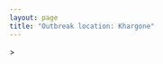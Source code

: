 ```yaml
---
layout: page
title: "Outbreak location: Khargone"
---
```

<div id="mapid">
<script src="https://buda-magenta.github.io/hazard_map/load_map.js"></script>
><script>
var marker_outbreak = L.marker([21.818774, 75.606458],{"autoPan": true}).addTo(map); marker_outbreak.bindTooltip("Khargone").openTooltip();

var circle_1 = L.circle([22.720362, 75.868200], {"pane": "markerPane", "color": "red", "fill": true, "fillOpacity": 0.2, "fillRule": "evenodd", "lineCap": "round", "lineJoin": "round", "opacity": 1.0, "radius": 318161, "stroke": true, "weight": 3}).addTo(map);
circle_1.bindTooltip("Indore<br>rank: 1<br>hazard index: 0.318161")
circle_1.bindPopup('<a href="https://buda-magenta.github.io/hazard_map/Indore">Indore</a>')

var circle_2 = L.circle([23.258486, 77.401989], {"pane": "markerPane", "color": "red", "fill": true, "fillOpacity": 0.2, "fillRule": "evenodd", "lineCap": "round", "lineJoin": "round", "opacity": 1.0, "radius": 31300, "stroke": true, "weight": 3}).addTo(map);
circle_2.bindTooltip("Bhopal<br>rank: 2<br>hazard index: 0.031300")
circle_2.bindPopup('<a href="https://buda-magenta.github.io/hazard_map/Bhopal">Bhopal</a>')

var circle_3 = L.circle([23.174597, 75.785142], {"pane": "markerPane", "color": "red", "fill": true, "fillOpacity": 0.2, "fillRule": "evenodd", "lineCap": "round", "lineJoin": "round", "opacity": 1.0, "radius": 12253, "stroke": true, "weight": 3}).addTo(map);
circle_3.bindTooltip("Ujjain<br>rank: 3<br>hazard index: 0.012254")
circle_3.bindPopup('<a href="https://buda-magenta.github.io/hazard_map/Ujjain">Ujjain</a>')

var circle_4 = L.circle([23.480592, 74.917790], {"pane": "markerPane", "color": "red", "fill": true, "fillOpacity": 0.2, "fillRule": "evenodd", "lineCap": "round", "lineJoin": "round", "opacity": 1.0, "radius": 11202, "stroke": true, "weight": 3}).addTo(map);
circle_4.bindTooltip("Ratlam<br>rank: 4<br>hazard index: 0.011202")
circle_4.bindPopup('<a href="https://buda-magenta.github.io/hazard_map/Ratlam">Ratlam</a>')

var circle_5 = L.circle([20.843512, 75.525927], {"pane": "markerPane", "color": "red", "fill": true, "fillOpacity": 0.2, "fillRule": "evenodd", "lineCap": "round", "lineJoin": "round", "opacity": 1.0, "radius": 10951, "stroke": true, "weight": 3}).addTo(map);
circle_5.bindTooltip("Jalgaon<br>rank: 5<br>hazard index: 0.010952")
circle_5.bindPopup('<a href="https://buda-magenta.github.io/hazard_map/Jalgaon">Jalgaon</a>')

var circle_6 = L.circle([23.000000, 76.166667], {"pane": "markerPane", "color": "red", "fill": true, "fillOpacity": 0.2, "fillRule": "evenodd", "lineCap": "round", "lineJoin": "round", "opacity": 1.0, "radius": 8108, "stroke": true, "weight": 3}).addTo(map);
circle_6.bindTooltip("Dewas<br>rank: 6<br>hazard index: 0.008109")
circle_6.bindPopup('<a href="https://buda-magenta.github.io/hazard_map/Dewas">Dewas</a>')

var circle_7 = L.circle([26.203725, 78.157363], {"pane": "markerPane", "color": "red", "fill": true, "fillOpacity": 0.2, "fillRule": "evenodd", "lineCap": "round", "lineJoin": "round", "opacity": 1.0, "radius": 7028, "stroke": true, "weight": 3}).addTo(map);
circle_7.bindTooltip("Gwalior<br>rank: 7<br>hazard index: 0.007028")
circle_7.bindPopup('<a href="https://buda-magenta.github.io/hazard_map/Gwalior">Gwalior</a>')

var circle_8 = L.circle([28.651718, 77.221939], {"pane": "markerPane", "color": "red", "fill": true, "fillOpacity": 0.2, "fillRule": "evenodd", "lineCap": "round", "lineJoin": "round", "opacity": 1.0, "radius": 6716, "stroke": true, "weight": 3}).addTo(map);
circle_8.bindTooltip("Delhi<br>rank: 8<br>hazard index: 0.006716")
circle_8.bindPopup('<a href="https://buda-magenta.github.io/hazard_map/Delhi">Delhi</a>')

var circle_9 = L.circle([19.075990, 72.877393], {"pane": "markerPane", "color": "red", "fill": true, "fillOpacity": 0.2, "fillRule": "evenodd", "lineCap": "round", "lineJoin": "round", "opacity": 1.0, "radius": 4839, "stroke": true, "weight": 3}).addTo(map);
circle_9.bindTooltip("Mumbai<br>rank: 9<br>hazard index: 0.004839")
circle_9.bindPopup('<a href="https://buda-magenta.github.io/hazard_map/Mumbai">Mumbai</a>')

var circle_10 = L.circle([21.977864, 76.568828], {"pane": "markerPane", "color": "red", "fill": true, "fillOpacity": 0.2, "fillRule": "evenodd", "lineCap": "round", "lineJoin": "round", "opacity": 1.0, "radius": 4772, "stroke": true, "weight": 3}).addTo(map);
circle_10.bindTooltip("Khandwa<br>rank: 10<br>hazard index: 0.004773")
circle_10.bindPopup('<a href="https://buda-magenta.github.io/hazard_map/Khandwa">Khandwa</a>')

var circle_11 = L.circle([20.993276, 75.839983], {"pane": "markerPane", "color": "red", "fill": true, "fillOpacity": 0.2, "fillRule": "evenodd", "lineCap": "round", "lineJoin": "round", "opacity": 1.0, "radius": 4465, "stroke": true, "weight": 3}).addTo(map);
circle_11.bindTooltip("Bhusawal<br>rank: 11<br>hazard index: 0.004465")
circle_11.bindPopup('<a href="https://buda-magenta.github.io/hazard_map/Bhusawal">Bhusawal</a>')

var circle_12 = L.circle([21.365999, 74.284004], {"pane": "markerPane", "color": "red", "fill": true, "fillOpacity": 0.2, "fillRule": "evenodd", "lineCap": "round", "lineJoin": "round", "opacity": 1.0, "radius": 2641, "stroke": true, "weight": 3}).addTo(map);
circle_12.bindTooltip("Nandurbar<br>rank: 12<br>hazard index: 0.002642")
circle_12.bindPopup('<a href="https://buda-magenta.github.io/hazard_map/Nandurbar">Nandurbar</a>')

var circle_13 = L.circle([23.021624, 72.579707], {"pane": "markerPane", "color": "red", "fill": true, "fillOpacity": 0.2, "fillRule": "evenodd", "lineCap": "round", "lineJoin": "round", "opacity": 1.0, "radius": 2156, "stroke": true, "weight": 3}).addTo(map);
circle_13.bindTooltip("Ahmedabad<br>rank: 13<br>hazard index: 0.002156")
circle_13.bindPopup('<a href="https://buda-magenta.github.io/hazard_map/Ahmedabad">Ahmedabad</a>')

var circle_14 = L.circle([12.979120, 77.591300], {"pane": "markerPane", "color": "red", "fill": true, "fillOpacity": 0.2, "fillRule": "evenodd", "lineCap": "round", "lineJoin": "round", "opacity": 1.0, "radius": 1909, "stroke": true, "weight": 3}).addTo(map);
circle_14.bindTooltip("Bangalore<br>rank: 14<br>hazard index: 0.001909")
circle_14.bindPopup('<a href="https://buda-magenta.github.io/hazard_map/Bangalore">Bangalore</a>')

var circle_15 = L.circle([25.196826, 76.000893], {"pane": "markerPane", "color": "red", "fill": true, "fillOpacity": 0.2, "fillRule": "evenodd", "lineCap": "round", "lineJoin": "round", "opacity": 1.0, "radius": 1539, "stroke": true, "weight": 3}).addTo(map);
circle_15.bindTooltip("Kota<br>rank: 15<br>hazard index: 0.001539")
circle_15.bindPopup('<a href="https://buda-magenta.github.io/hazard_map/Kota">Kota</a>')

var circle_16 = L.circle([23.587548, 75.675679], {"pane": "markerPane", "color": "red", "fill": true, "fillOpacity": 0.2, "fillRule": "evenodd", "lineCap": "round", "lineJoin": "round", "opacity": 1.0, "radius": 1450, "stroke": true, "weight": 3}).addTo(map);
circle_16.bindTooltip("Nagda<br>rank: 16<br>hazard index: 0.001450")
circle_16.bindPopup('<a href="https://buda-magenta.github.io/hazard_map/Nagda">Nagda</a>')

var circle_17 = L.circle([24.265131, 75.387182], {"pane": "markerPane", "color": "red", "fill": true, "fillOpacity": 0.2, "fillRule": "evenodd", "lineCap": "round", "lineJoin": "round", "opacity": 1.0, "radius": 1359, "stroke": true, "weight": 3}).addTo(map);
circle_17.bindTooltip("Mandsaur<br>rank: 17<br>hazard index: 0.001360")
circle_17.bindPopup('<a href="https://buda-magenta.github.io/hazard_map/Mandsaur">Mandsaur</a>')

var circle_18 = L.circle([17.388786, 78.461065], {"pane": "markerPane", "color": "red", "fill": true, "fillOpacity": 0.2, "fillRule": "evenodd", "lineCap": "round", "lineJoin": "round", "opacity": 1.0, "radius": 1321, "stroke": true, "weight": 3}).addTo(map);
circle_18.bindTooltip("Hyderabad<br>rank: 18<br>hazard index: 0.001321")
circle_18.bindPopup('<a href="https://buda-magenta.github.io/hazard_map/Hyderabad">Hyderabad</a>')

var circle_19 = L.circle([23.115688, 77.066239], {"pane": "markerPane", "color": "red", "fill": true, "fillOpacity": 0.2, "fillRule": "evenodd", "lineCap": "round", "lineJoin": "round", "opacity": 1.0, "radius": 1242, "stroke": true, "weight": 3}).addTo(map);
circle_19.bindTooltip("Sehore<br>rank: 19<br>hazard index: 0.001243")
circle_19.bindPopup('<a href="https://buda-magenta.github.io/hazard_map/Sehore">Sehore</a>')

var circle_20 = L.circle([26.915458, 75.818982], {"pane": "markerPane", "color": "red", "fill": true, "fillOpacity": 0.2, "fillRule": "evenodd", "lineCap": "round", "lineJoin": "round", "opacity": 1.0, "radius": 1107, "stroke": true, "weight": 3}).addTo(map);
circle_20.bindTooltip("Jaipur<br>rank: 20<br>hazard index: 0.001108")
circle_20.bindPopup('<a href="https://buda-magenta.github.io/hazard_map/Jaipur">Jaipur</a>')

var circle_21 = L.circle([23.916667, 78.000000], {"pane": "markerPane", "color": "red", "fill": true, "fillOpacity": 0.2, "fillRule": "evenodd", "lineCap": "round", "lineJoin": "round", "opacity": 1.0, "radius": 1096, "stroke": true, "weight": 3}).addTo(map);
circle_21.bindTooltip("Vidisha<br>rank: 21<br>hazard index: 0.001096")
circle_21.bindPopup('<a href="https://buda-magenta.github.io/hazard_map/Vidisha">Vidisha</a>')

var circle_22 = L.circle([26.296772, 73.035143], {"pane": "markerPane", "color": "red", "fill": true, "fillOpacity": 0.2, "fillRule": "evenodd", "lineCap": "round", "lineJoin": "round", "opacity": 1.0, "radius": 1031, "stroke": true, "weight": 3}).addTo(map);
circle_22.bindTooltip("Jodhpur<br>rank: 22<br>hazard index: 0.001032")
circle_22.bindPopup('<a href="https://buda-magenta.github.io/hazard_map/Jodhpur">Jodhpur</a>')

var circle_23 = L.circle([23.160894, 79.949770], {"pane": "markerPane", "color": "red", "fill": true, "fillOpacity": 0.2, "fillRule": "evenodd", "lineCap": "round", "lineJoin": "round", "opacity": 1.0, "radius": 982, "stroke": true, "weight": 3}).addTo(map);
circle_23.bindTooltip("Jabalpur<br>rank: 23<br>hazard index: 0.000982")
circle_23.bindPopup('<a href="https://buda-magenta.github.io/hazard_map/Jabalpur">Jabalpur</a>')

var circle_24 = L.circle([25.531031, 78.652689], {"pane": "markerPane", "color": "red", "fill": true, "fillOpacity": 0.2, "fillRule": "evenodd", "lineCap": "round", "lineJoin": "round", "opacity": 1.0, "radius": 937, "stroke": true, "weight": 3}).addTo(map);
circle_24.bindTooltip("Jhansi<br>rank: 24<br>hazard index: 0.000937")
circle_24.bindPopup('<a href="https://buda-magenta.github.io/hazard_map/Jhansi">Jhansi</a>')

var circle_25 = L.circle([21.170200, 72.831100], {"pane": "markerPane", "color": "red", "fill": true, "fillOpacity": 0.2, "fillRule": "evenodd", "lineCap": "round", "lineJoin": "round", "opacity": 1.0, "radius": 887, "stroke": true, "weight": 3}).addTo(map);
circle_25.bindTooltip("Surat<br>rank: 25<br>hazard index: 0.000888")
circle_25.bindPopup('<a href="https://buda-magenta.github.io/hazard_map/Surat">Surat</a>')

var circle_26 = L.circle([15.398403, 73.812918], {"pane": "markerPane", "color": "red", "fill": true, "fillOpacity": 0.2, "fillRule": "evenodd", "lineCap": "round", "lineJoin": "round", "opacity": 1.0, "radius": 806, "stroke": true, "weight": 3}).addTo(map);
circle_26.bindTooltip("Vasco Da Gama<br>rank: 26<br>hazard index: 0.000806")
circle_26.bindPopup('<a href="https://buda-magenta.github.io/hazard_map/Vasco_Da_Gama">Vasco Da Gama</a>')

var circle_27 = L.circle([18.521428, 73.854454], {"pane": "markerPane", "color": "red", "fill": true, "fillOpacity": 0.2, "fillRule": "evenodd", "lineCap": "round", "lineJoin": "round", "opacity": 1.0, "radius": 680, "stroke": true, "weight": 3}).addTo(map);
circle_27.bindTooltip("Pune<br>rank: 27<br>hazard index: 0.000680")
circle_27.bindPopup('<a href="https://buda-magenta.github.io/hazard_map/Pune">Pune</a>')

var circle_28 = L.circle([21.149813, 79.082056], {"pane": "markerPane", "color": "red", "fill": true, "fillOpacity": 0.2, "fillRule": "evenodd", "lineCap": "round", "lineJoin": "round", "opacity": 1.0, "radius": 657, "stroke": true, "weight": 3}).addTo(map);
circle_28.bindTooltip("Nagpur<br>rank: 28<br>hazard index: 0.000658")
circle_28.bindPopup('<a href="https://buda-magenta.github.io/hazard_map/Nagpur">Nagpur</a>')

var circle_29 = L.circle([22.541418, 88.357691], {"pane": "markerPane", "color": "red", "fill": true, "fillOpacity": 0.2, "fillRule": "evenodd", "lineCap": "round", "lineJoin": "round", "opacity": 1.0, "radius": 605, "stroke": true, "weight": 3}).addTo(map);
circle_29.bindTooltip("Kolkata<br>rank: 29<br>hazard index: 0.000606")
circle_29.bindPopup('<a href="https://buda-magenta.github.io/hazard_map/Kolkata">Kolkata</a>')

var circle_30 = L.circle([26.469100, 74.639000], {"pane": "markerPane", "color": "red", "fill": true, "fillOpacity": 0.2, "fillRule": "evenodd", "lineCap": "round", "lineJoin": "round", "opacity": 1.0, "radius": 585, "stroke": true, "weight": 3}).addTo(map);
circle_30.bindTooltip("Ajmer<br>rank: 30<br>hazard index: 0.000585")
circle_30.bindPopup('<a href="https://buda-magenta.github.io/hazard_map/Ajmer">Ajmer</a>')

var circle_31 = L.circle([20.761862, 77.192172], {"pane": "markerPane", "color": "red", "fill": true, "fillOpacity": 0.2, "fillRule": "evenodd", "lineCap": "round", "lineJoin": "round", "opacity": 1.0, "radius": 573, "stroke": true, "weight": 3}).addTo(map);
circle_31.bindTooltip("Akola<br>rank: 31<br>hazard index: 0.000574")
circle_31.bindPopup('<a href="https://buda-magenta.github.io/hazard_map/Akola">Akola</a>')

var circle_32 = L.circle([13.083694, 80.270186], {"pane": "markerPane", "color": "red", "fill": true, "fillOpacity": 0.2, "fillRule": "evenodd", "lineCap": "round", "lineJoin": "round", "opacity": 1.0, "radius": 512, "stroke": true, "weight": 3}).addTo(map);
circle_32.bindTooltip("Chennai<br>rank: 32<br>hazard index: 0.000512")
circle_32.bindPopup('<a href="https://buda-magenta.github.io/hazard_map/Chennai">Chennai</a>')

var circle_33 = L.circle([24.578721, 73.686257], {"pane": "markerPane", "color": "red", "fill": true, "fillOpacity": 0.2, "fillRule": "evenodd", "lineCap": "round", "lineJoin": "round", "opacity": 1.0, "radius": 481, "stroke": true, "weight": 3}).addTo(map);
circle_33.bindTooltip("Udaipur<br>rank: 33<br>hazard index: 0.000482")
circle_33.bindPopup('<a href="https://buda-magenta.github.io/hazard_map/Udaipur">Udaipur</a>')

var circle_34 = L.circle([21.237947, 81.633683], {"pane": "markerPane", "color": "red", "fill": true, "fillOpacity": 0.2, "fillRule": "evenodd", "lineCap": "round", "lineJoin": "round", "opacity": 1.0, "radius": 453, "stroke": true, "weight": 3}).addTo(map);
circle_34.bindTooltip("Raipur<br>rank: 34<br>hazard index: 0.000453")
circle_34.bindPopup('<a href="https://buda-magenta.github.io/hazard_map/Raipur">Raipur</a>')

var circle_35 = L.circle([22.297314, 73.194257], {"pane": "markerPane", "color": "red", "fill": true, "fillOpacity": 0.2, "fillRule": "evenodd", "lineCap": "round", "lineJoin": "round", "opacity": 1.0, "radius": 410, "stroke": true, "weight": 3}).addTo(map);
circle_35.bindTooltip("Vadodara<br>rank: 35<br>hazard index: 0.000410")
circle_35.bindPopup('<a href="https://buda-magenta.github.io/hazard_map/Vadodara">Vadodara</a>')

var circle_36 = L.circle([19.877263, 75.339024], {"pane": "markerPane", "color": "red", "fill": true, "fillOpacity": 0.2, "fillRule": "evenodd", "lineCap": "round", "lineJoin": "round", "opacity": 1.0, "radius": 392, "stroke": true, "weight": 3}).addTo(map);
circle_36.bindTooltip("Aurangabad<br>rank: 36<br>hazard index: 0.000392")
circle_36.bindPopup('<a href="https://buda-magenta.github.io/hazard_map/Aurangabad">Aurangabad</a>')

var circle_37 = L.circle([25.488773, 74.699613], {"pane": "markerPane", "color": "red", "fill": true, "fillOpacity": 0.2, "fillRule": "evenodd", "lineCap": "round", "lineJoin": "round", "opacity": 1.0, "radius": 388, "stroke": true, "weight": 3}).addTo(map);
circle_37.bindTooltip("Bhilwara<br>rank: 37<br>hazard index: 0.000388")
circle_37.bindPopup('<a href="https://buda-magenta.github.io/hazard_map/Bhilwara">Bhilwara</a>')

var circle_38 = L.circle([23.493079, 74.348402], {"pane": "markerPane", "color": "red", "fill": true, "fillOpacity": 0.2, "fillRule": "evenodd", "lineCap": "round", "lineJoin": "round", "opacity": 1.0, "radius": 339, "stroke": true, "weight": 3}).addTo(map);
circle_38.bindTooltip("Banswara<br>rank: 38<br>hazard index: 0.000340")
circle_38.bindPopup('<a href="https://buda-magenta.github.io/hazard_map/Banswara">Banswara</a>')

var circle_39 = L.circle([27.175255, 78.009816], {"pane": "markerPane", "color": "red", "fill": true, "fillOpacity": 0.2, "fillRule": "evenodd", "lineCap": "round", "lineJoin": "round", "opacity": 1.0, "radius": 335, "stroke": true, "weight": 3}).addTo(map);
circle_39.bindTooltip("Agra<br>rank: 39<br>hazard index: 0.000336")
circle_39.bindPopup('<a href="https://buda-magenta.github.io/hazard_map/Agra">Agra</a>')

var circle_40 = L.circle([23.809612, 78.759114], {"pane": "markerPane", "color": "red", "fill": true, "fillOpacity": 0.2, "fillRule": "evenodd", "lineCap": "round", "lineJoin": "round", "opacity": 1.0, "radius": 315, "stroke": true, "weight": 3}).addTo(map);
circle_40.bindTooltip("Sagar<br>rank: 40<br>hazard index: 0.000316")
circle_40.bindPopup('<a href="https://buda-magenta.github.io/hazard_map/Sagar">Sagar</a>')

var circle_41 = L.circle([21.145629, 80.268387], {"pane": "markerPane", "color": "red", "fill": true, "fillOpacity": 0.2, "fillRule": "evenodd", "lineCap": "round", "lineJoin": "round", "opacity": 1.0, "radius": 311, "stroke": true, "weight": 3}).addTo(map);
circle_41.bindTooltip("Gondiya<br>rank: 41<br>hazard index: 0.000311")
circle_41.bindPopup('<a href="https://buda-magenta.github.io/hazard_map/Gondiya">Gondiya</a>')

var circle_42 = L.circle([22.600150, 77.926645], {"pane": "markerPane", "color": "red", "fill": true, "fillOpacity": 0.2, "fillRule": "evenodd", "lineCap": "round", "lineJoin": "round", "opacity": 1.0, "radius": 308, "stroke": true, "weight": 3}).addTo(map);
circle_42.bindTooltip("Hoshangabad<br>rank: 42<br>hazard index: 0.000309")
circle_42.bindPopup('<a href="https://buda-magenta.github.io/hazard_map/Hoshangabad">Hoshangabad</a>')

var circle_43 = L.circle([26.838100, 80.934600], {"pane": "markerPane", "color": "red", "fill": true, "fillOpacity": 0.2, "fillRule": "evenodd", "lineCap": "round", "lineJoin": "round", "opacity": 1.0, "radius": 300, "stroke": true, "weight": 3}).addTo(map);
circle_43.bindTooltip("Lucknow<br>rank: 43<br>hazard index: 0.000301")
circle_43.bindPopup('<a href="https://buda-magenta.github.io/hazard_map/Lucknow">Lucknow</a>')

var circle_44 = L.circle([28.402979, 77.310384], {"pane": "markerPane", "color": "red", "fill": true, "fillOpacity": 0.2, "fillRule": "evenodd", "lineCap": "round", "lineJoin": "round", "opacity": 1.0, "radius": 288, "stroke": true, "weight": 3}).addTo(map);
circle_44.bindTooltip("Faridabad<br>rank: 44<br>hazard index: 0.000289")
circle_44.bindPopup('<a href="https://buda-magenta.github.io/hazard_map/Faridabad">Faridabad</a>')

var circle_45 = L.circle([24.462465, 74.850114], {"pane": "markerPane", "color": "red", "fill": true, "fillOpacity": 0.2, "fillRule": "evenodd", "lineCap": "round", "lineJoin": "round", "opacity": 1.0, "radius": 275, "stroke": true, "weight": 3}).addTo(map);
circle_45.bindTooltip("Nimach<br>rank: 45<br>hazard index: 0.000275")
circle_45.bindPopup('<a href="https://buda-magenta.github.io/hazard_map/Nimach">Nimach</a>')

var circle_46 = L.circle([26.269722, 82.994425], {"pane": "markerPane", "color": "red", "fill": true, "fillOpacity": 0.2, "fillRule": "evenodd", "lineCap": "round", "lineJoin": "round", "opacity": 1.0, "radius": 271, "stroke": true, "weight": 3}).addTo(map);
circle_46.bindTooltip("Burhanpur<br>rank: 46<br>hazard index: 0.000271")
circle_46.bindPopup('<a href="https://buda-magenta.github.io/hazard_map/Burhanpur">Burhanpur</a>')

var circle_47 = L.circle([19.194329, 72.970178], {"pane": "markerPane", "color": "red", "fill": true, "fillOpacity": 0.2, "fillRule": "evenodd", "lineCap": "round", "lineJoin": "round", "opacity": 1.0, "radius": 270, "stroke": true, "weight": 3}).addTo(map);
circle_47.bindTooltip("Thane<br>rank: 47<br>hazard index: 0.000271")
circle_47.bindPopup('<a href="https://buda-magenta.github.io/hazard_map/Thane">Thane</a>')

var circle_48 = L.circle([24.500000, 74.500000], {"pane": "markerPane", "color": "red", "fill": true, "fillOpacity": 0.2, "fillRule": "evenodd", "lineCap": "round", "lineJoin": "round", "opacity": 1.0, "radius": 250, "stroke": true, "weight": 3}).addTo(map);
circle_48.bindTooltip("Chittaurgarh<br>rank: 48<br>hazard index: 0.000251")
circle_48.bindPopup('<a href="https://buda-magenta.github.io/hazard_map/Chittaurgarh">Chittaurgarh</a>')

var circle_49 = L.circle([24.700385, 78.518668], {"pane": "markerPane", "color": "red", "fill": true, "fillOpacity": 0.2, "fillRule": "evenodd", "lineCap": "round", "lineJoin": "round", "opacity": 1.0, "radius": 216, "stroke": true, "weight": 3}).addTo(map);
circle_49.bindTooltip("Lalitpur<br>rank: 49<br>hazard index: 0.000216")
circle_49.bindPopup('<a href="https://buda-magenta.github.io/hazard_map/Lalitpur">Lalitpur</a>')

var circle_50 = L.circle([22.139831, 78.809645], {"pane": "markerPane", "color": "red", "fill": true, "fillOpacity": 0.2, "fillRule": "evenodd", "lineCap": "round", "lineJoin": "round", "opacity": 1.0, "radius": 196, "stroke": true, "weight": 3}).addTo(map);
circle_50.bindTooltip("Chhindwara<br>rank: 50<br>hazard index: 0.000196")
circle_50.bindPopup('<a href="https://buda-magenta.github.io/hazard_map/Chhindwara">Chhindwara</a>')

var circle_51 = L.circle([26.460914, 80.321759], {"pane": "markerPane", "color": "red", "fill": true, "fillOpacity": 0.2, "fillRule": "evenodd", "lineCap": "round", "lineJoin": "round", "opacity": 1.0, "radius": 195, "stroke": true, "weight": 3}).addTo(map);
circle_51.bindTooltip("Kanpur<br>rank: 51<br>hazard index: 0.000196")
circle_51.bindPopup('<a href="https://buda-magenta.github.io/hazard_map/Kanpur">Kanpur</a>')

var circle_52 = L.circle([19.290314, 76.602903], {"pane": "markerPane", "color": "red", "fill": true, "fillOpacity": 0.2, "fillRule": "evenodd", "lineCap": "round", "lineJoin": "round", "opacity": 1.0, "radius": 194, "stroke": true, "weight": 3}).addTo(map);
circle_52.bindTooltip("Parbhani<br>rank: 52<br>hazard index: 0.000194")
circle_52.bindPopup('<a href="https://buda-magenta.github.io/hazard_map/Parbhani">Parbhani</a>')

var circle_53 = L.circle([18.627929, 73.800983], {"pane": "markerPane", "color": "red", "fill": true, "fillOpacity": 0.2, "fillRule": "evenodd", "lineCap": "round", "lineJoin": "round", "opacity": 1.0, "radius": 184, "stroke": true, "weight": 3}).addTo(map);
circle_53.bindTooltip("Pimpri Chinchwad<br>rank: 53<br>hazard index: 0.000184")
circle_53.bindPopup('<a href="https://buda-magenta.github.io/hazard_map/Pimpri_Chinchwad">Pimpri Chinchwad</a>')

var circle_54 = L.circle([22.383333, 82.133333], {"pane": "markerPane", "color": "red", "fill": true, "fillOpacity": 0.2, "fillRule": "evenodd", "lineCap": "round", "lineJoin": "round", "opacity": 1.0, "radius": 181, "stroke": true, "weight": 3}).addTo(map);
circle_54.bindTooltip("Bilaspur<br>rank: 54<br>hazard index: 0.000181")
circle_54.bindPopup('<a href="https://buda-magenta.github.io/hazard_map/Bilaspur">Bilaspur</a>')

var circle_55 = L.circle([30.909016, 75.851601], {"pane": "markerPane", "color": "red", "fill": true, "fillOpacity": 0.2, "fillRule": "evenodd", "lineCap": "round", "lineJoin": "round", "opacity": 1.0, "radius": 174, "stroke": true, "weight": 3}).addTo(map);
circle_55.bindTooltip("Ludhiana<br>rank: 55<br>hazard index: 0.000174")
circle_55.bindPopup('<a href="https://buda-magenta.github.io/hazard_map/Ludhiana">Ludhiana</a>')

var circle_56 = L.circle([25.604091, 73.415609], {"pane": "markerPane", "color": "red", "fill": true, "fillOpacity": 0.2, "fillRule": "evenodd", "lineCap": "round", "lineJoin": "round", "opacity": 1.0, "radius": 166, "stroke": true, "weight": 3}).addTo(map);
circle_56.bindTooltip("Pali<br>rank: 56<br>hazard index: 0.000166")
circle_56.bindPopup('<a href="https://buda-magenta.github.io/hazard_map/Pali">Pali</a>')

var circle_57 = L.circle([21.879616, 77.875681], {"pane": "markerPane", "color": "red", "fill": true, "fillOpacity": 0.2, "fillRule": "evenodd", "lineCap": "round", "lineJoin": "round", "opacity": 1.0, "radius": 163, "stroke": true, "weight": 3}).addTo(map);
circle_57.bindTooltip("Betul<br>rank: 57<br>hazard index: 0.000163")
circle_57.bindPopup('<a href="https://buda-magenta.github.io/hazard_map/Betul">Betul</a>')

var circle_58 = L.circle([19.439885, 72.880383], {"pane": "markerPane", "color": "red", "fill": true, "fillOpacity": 0.2, "fillRule": "evenodd", "lineCap": "round", "lineJoin": "round", "opacity": 1.0, "radius": 157, "stroke": true, "weight": 3}).addTo(map);
circle_58.bindTooltip("Vasai<br>rank: 58<br>hazard index: 0.000157")
circle_58.bindPopup('<a href="https://buda-magenta.github.io/hazard_map/Vasai">Vasai</a>')

var circle_59 = L.circle([20.259399, 76.976203], {"pane": "markerPane", "color": "red", "fill": true, "fillOpacity": 0.2, "fillRule": "evenodd", "lineCap": "round", "lineJoin": "round", "opacity": 1.0, "radius": 157, "stroke": true, "weight": 3}).addTo(map);
circle_59.bindTooltip("Malegaon<br>rank: 59<br>hazard index: 0.000157")
circle_59.bindPopup('<a href="https://buda-magenta.github.io/hazard_map/Malegaon">Malegaon</a>')

var circle_60 = L.circle([23.833962, 80.392456], {"pane": "markerPane", "color": "red", "fill": true, "fillOpacity": 0.2, "fillRule": "evenodd", "lineCap": "round", "lineJoin": "round", "opacity": 1.0, "radius": 139, "stroke": true, "weight": 3}).addTo(map);
circle_60.bindTooltip("Murwara<br>rank: 60<br>hazard index: 0.000139")
circle_60.bindPopup('<a href="https://buda-magenta.github.io/hazard_map/Murwara">Murwara</a>')

var circle_61 = L.circle([24.500000, 81.000000], {"pane": "markerPane", "color": "red", "fill": true, "fillOpacity": 0.2, "fillRule": "evenodd", "lineCap": "round", "lineJoin": "round", "opacity": 1.0, "radius": 129, "stroke": true, "weight": 3}).addTo(map);
circle_61.bindTooltip("Satna<br>rank: 61<br>hazard index: 0.000130")
circle_61.bindPopup('<a href="https://buda-magenta.github.io/hazard_map/Satna">Satna</a>')

var circle_62 = L.circle([24.917151, 76.696403], {"pane": "markerPane", "color": "red", "fill": true, "fillOpacity": 0.2, "fillRule": "evenodd", "lineCap": "round", "lineJoin": "round", "opacity": 1.0, "radius": 119, "stroke": true, "weight": 3}).addTo(map);
circle_62.bindTooltip("Baran<br>rank: 62<br>hazard index: 0.000120")
circle_62.bindPopup('<a href="https://buda-magenta.github.io/hazard_map/Baran">Baran</a>')

var circle_63 = L.circle([27.633333, 77.583333], {"pane": "markerPane", "color": "red", "fill": true, "fillOpacity": 0.2, "fillRule": "evenodd", "lineCap": "round", "lineJoin": "round", "opacity": 1.0, "radius": 117, "stroke": true, "weight": 3}).addTo(map);
circle_63.bindTooltip("Mathura<br>rank: 63<br>hazard index: 0.000117")
circle_63.bindPopup('<a href="https://buda-magenta.github.io/hazard_map/Mathura">Mathura</a>')

var circle_64 = L.circle([23.750000, 79.583333], {"pane": "markerPane", "color": "red", "fill": true, "fillOpacity": 0.2, "fillRule": "evenodd", "lineCap": "round", "lineJoin": "round", "opacity": 1.0, "radius": 108, "stroke": true, "weight": 3}).addTo(map);
circle_64.bindTooltip("Damoh<br>rank: 64<br>hazard index: 0.000109")
circle_64.bindPopup('<a href="https://buda-magenta.github.io/hazard_map/Damoh">Damoh</a>')

var circle_65 = L.circle([25.375241, 77.828119], {"pane": "markerPane", "color": "red", "fill": true, "fillOpacity": 0.2, "fillRule": "evenodd", "lineCap": "round", "lineJoin": "round", "opacity": 1.0, "radius": 108, "stroke": true, "weight": 3}).addTo(map);
circle_65.bindTooltip("Shivpuri<br>rank: 65<br>hazard index: 0.000108")
circle_65.bindPopup('<a href="https://buda-magenta.github.io/hazard_map/Shivpuri">Shivpuri</a>')

var circle_66 = L.circle([26.099214, 74.312704], {"pane": "markerPane", "color": "red", "fill": true, "fillOpacity": 0.2, "fillRule": "evenodd", "lineCap": "round", "lineJoin": "round", "opacity": 1.0, "radius": 105, "stroke": true, "weight": 3}).addTo(map);
circle_66.bindTooltip("Beawar<br>rank: 66<br>hazard index: 0.000105")
circle_66.bindPopup('<a href="https://buda-magenta.github.io/hazard_map/Beawar">Beawar</a>')

var circle_67 = L.circle([19.169335, 77.311013], {"pane": "markerPane", "color": "red", "fill": true, "fillOpacity": 0.2, "fillRule": "evenodd", "lineCap": "round", "lineJoin": "round", "opacity": 1.0, "radius": 100, "stroke": true, "weight": 3}).addTo(map);
circle_67.bindTooltip("Nanded Waghala<br>rank: 67<br>hazard index: 0.000101")
circle_67.bindPopup('<a href="https://buda-magenta.github.io/hazard_map/Nanded_Waghala">Nanded Waghala</a>')

var circle_68 = L.circle([24.759267, 81.655000], {"pane": "markerPane", "color": "red", "fill": true, "fillOpacity": 0.2, "fillRule": "evenodd", "lineCap": "round", "lineJoin": "round", "opacity": 1.0, "radius": 97, "stroke": true, "weight": 3}).addTo(map);
circle_68.bindTooltip("Rewa<br>rank: 68<br>hazard index: 0.000098")
circle_68.bindPopup('<a href="https://buda-magenta.github.io/hazard_map/Rewa">Rewa</a>')

var circle_69 = L.circle([19.918233, 75.868625], {"pane": "markerPane", "color": "red", "fill": true, "fillOpacity": 0.2, "fillRule": "evenodd", "lineCap": "round", "lineJoin": "round", "opacity": 1.0, "radius": 97, "stroke": true, "weight": 3}).addTo(map);
circle_69.bindTooltip("Jalna<br>rank: 69<br>hazard index: 0.000098")
circle_69.bindPopup('<a href="https://buda-magenta.github.io/hazard_map/Jalna">Jalna</a>')

var circle_70 = L.circle([20.011247, 73.790236], {"pane": "markerPane", "color": "red", "fill": true, "fillOpacity": 0.2, "fillRule": "evenodd", "lineCap": "round", "lineJoin": "round", "opacity": 1.0, "radius": 95, "stroke": true, "weight": 3}).addTo(map);
circle_70.bindTooltip("Nashik<br>rank: 70<br>hazard index: 0.000095")
circle_70.bindPopup('<a href="https://buda-magenta.github.io/hazard_map/Nashik">Nashik</a>')

var circle_71 = L.circle([28.428262, 77.002700], {"pane": "markerPane", "color": "red", "fill": true, "fillOpacity": 0.2, "fillRule": "evenodd", "lineCap": "round", "lineJoin": "round", "opacity": 1.0, "radius": 94, "stroke": true, "weight": 3}).addTo(map);
circle_71.bindTooltip("Gurgaon<br>rank: 71<br>hazard index: 0.000095")
circle_71.bindPopup('<a href="https://buda-magenta.github.io/hazard_map/Gurgaon">Gurgaon</a>')

var circle_72 = L.circle([31.292011, 75.568058], {"pane": "markerPane", "color": "red", "fill": true, "fillOpacity": 0.2, "fillRule": "evenodd", "lineCap": "round", "lineJoin": "round", "opacity": 1.0, "radius": 93, "stroke": true, "weight": 3}).addTo(map);
circle_72.bindTooltip("Jalandhar<br>rank: 72<br>hazard index: 0.000093")
circle_72.bindPopup('<a href="https://buda-magenta.github.io/hazard_map/Jalandhar">Jalandhar</a>')

var circle_73 = L.circle([18.351469, 76.755121], {"pane": "markerPane", "color": "red", "fill": true, "fillOpacity": 0.2, "fillRule": "evenodd", "lineCap": "round", "lineJoin": "round", "opacity": 1.0, "radius": 90, "stroke": true, "weight": 3}).addTo(map);
circle_73.bindTooltip("Latur<br>rank: 73<br>hazard index: 0.000091")
circle_73.bindPopup('<a href="https://buda-magenta.github.io/hazard_map/Latur">Latur</a>')

var circle_74 = L.circle([28.015929, 73.317137], {"pane": "markerPane", "color": "red", "fill": true, "fillOpacity": 0.2, "fillRule": "evenodd", "lineCap": "round", "lineJoin": "round", "opacity": 1.0, "radius": 90, "stroke": true, "weight": 3}).addTo(map);
circle_74.bindTooltip("Bikaner<br>rank: 74<br>hazard index: 0.000090")
circle_74.bindPopup('<a href="https://buda-magenta.github.io/hazard_map/Bikaner">Bikaner</a>')

var circle_75 = L.circle([12.305183, 76.655361], {"pane": "markerPane", "color": "red", "fill": true, "fillOpacity": 0.2, "fillRule": "evenodd", "lineCap": "round", "lineJoin": "round", "opacity": 1.0, "radius": 89, "stroke": true, "weight": 3}).addTo(map);
circle_75.bindTooltip("Mysore<br>rank: 75<br>hazard index: 0.000090")
circle_75.bindPopup('<a href="https://buda-magenta.github.io/hazard_map/Mysore">Mysore</a>')

var circle_76 = L.circle([25.609324, 85.123525], {"pane": "markerPane", "color": "red", "fill": true, "fillOpacity": 0.2, "fillRule": "evenodd", "lineCap": "round", "lineJoin": "round", "opacity": 1.0, "radius": 89, "stroke": true, "weight": 3}).addTo(map);
circle_76.bindTooltip("Patna<br>rank: 76<br>hazard index: 0.000089")
circle_76.bindPopup('<a href="https://buda-magenta.github.io/hazard_map/Patna">Patna</a>')

var circle_77 = L.circle([24.500000, 77.500000], {"pane": "markerPane", "color": "red", "fill": true, "fillOpacity": 0.2, "fillRule": "evenodd", "lineCap": "round", "lineJoin": "round", "opacity": 1.0, "radius": 88, "stroke": true, "weight": 3}).addTo(map);
circle_77.bindTooltip("Guna<br>rank: 77<br>hazard index: 0.000088")
circle_77.bindPopup('<a href="https://buda-magenta.github.io/hazard_map/Guna">Guna</a>')

var circle_78 = L.circle([25.438130, 81.833800], {"pane": "markerPane", "color": "red", "fill": true, "fillOpacity": 0.2, "fillRule": "evenodd", "lineCap": "round", "lineJoin": "round", "opacity": 1.0, "radius": 88, "stroke": true, "weight": 3}).addTo(map);
circle_78.bindTooltip("Allahabad<br>rank: 78<br>hazard index: 0.000088")
circle_78.bindPopup('<a href="https://buda-magenta.github.io/hazard_map/Allahabad">Allahabad</a>')

var circle_79 = L.circle([25.335649, 83.007629], {"pane": "markerPane", "color": "red", "fill": true, "fillOpacity": 0.2, "fillRule": "evenodd", "lineCap": "round", "lineJoin": "round", "opacity": 1.0, "radius": 85, "stroke": true, "weight": 3}).addTo(map);
circle_79.bindTooltip("Varanasi<br>rank: 79<br>hazard index: 0.000085")
circle_79.bindPopup('<a href="https://buda-magenta.github.io/hazard_map/Varanasi">Varanasi</a>')

var circle_80 = L.circle([22.305199, 70.802833], {"pane": "markerPane", "color": "red", "fill": true, "fillOpacity": 0.2, "fillRule": "evenodd", "lineCap": "round", "lineJoin": "round", "opacity": 1.0, "radius": 82, "stroke": true, "weight": 3}).addTo(map);
circle_80.bindTooltip("Rajkot<br>rank: 80<br>hazard index: 0.000083")
circle_80.bindPopup('<a href="https://buda-magenta.github.io/hazard_map/Rajkot">Rajkot</a>')

var circle_81 = L.circle([22.778500, 73.624516], {"pane": "markerPane", "color": "red", "fill": true, "fillOpacity": 0.2, "fillRule": "evenodd", "lineCap": "round", "lineJoin": "round", "opacity": 1.0, "radius": 78, "stroke": true, "weight": 3}).addTo(map);
circle_81.bindTooltip("Godhra<br>rank: 81<br>hazard index: 0.000078")
circle_81.bindPopup('<a href="https://buda-magenta.github.io/hazard_map/Godhra">Godhra</a>')

var circle_82 = L.circle([19.362531, 73.078475], {"pane": "markerPane", "color": "red", "fill": true, "fillOpacity": 0.2, "fillRule": "evenodd", "lineCap": "round", "lineJoin": "round", "opacity": 1.0, "radius": 75, "stroke": true, "weight": 3}).addTo(map);
circle_82.bindTooltip("Bhiwandi<br>rank: 82<br>hazard index: 0.000076")
circle_82.bindPopup('<a href="https://buda-magenta.github.io/hazard_map/Bhiwandi">Bhiwandi</a>')

var circle_83 = L.circle([29.000653, 77.768229], {"pane": "markerPane", "color": "red", "fill": true, "fillOpacity": 0.2, "fillRule": "evenodd", "lineCap": "round", "lineJoin": "round", "opacity": 1.0, "radius": 71, "stroke": true, "weight": 3}).addTo(map);
circle_83.bindTooltip("Meerut<br>rank: 83<br>hazard index: 0.000071")
circle_83.bindPopup('<a href="https://buda-magenta.github.io/hazard_map/Meerut">Meerut</a>')

var circle_84 = L.circle([22.689507, 72.871520], {"pane": "markerPane", "color": "red", "fill": true, "fillOpacity": 0.2, "fillRule": "evenodd", "lineCap": "round", "lineJoin": "round", "opacity": 1.0, "radius": 70, "stroke": true, "weight": 3}).addTo(map);
circle_84.bindTooltip("Nadiad<br>rank: 84<br>hazard index: 0.000070")
circle_84.bindPopup('<a href="https://buda-magenta.github.io/hazard_map/Nadiad">Nadiad</a>')

var circle_85 = L.circle([28.901090, 76.580194], {"pane": "markerPane", "color": "red", "fill": true, "fillOpacity": 0.2, "fillRule": "evenodd", "lineCap": "round", "lineJoin": "round", "opacity": 1.0, "radius": 69, "stroke": true, "weight": 3}).addTo(map);
circle_85.bindTooltip("Rohtak<br>rank: 85<br>hazard index: 0.000069")
circle_85.bindPopup('<a href="https://buda-magenta.github.io/hazard_map/Rohtak">Rohtak</a>')

var circle_86 = L.circle([26.229141, 76.304533], {"pane": "markerPane", "color": "red", "fill": true, "fillOpacity": 0.2, "fillRule": "evenodd", "lineCap": "round", "lineJoin": "round", "opacity": 1.0, "radius": 63, "stroke": true, "weight": 3}).addTo(map);
circle_86.bindTooltip("Sawai Madhopur<br>rank: 86<br>hazard index: 0.000064")
circle_86.bindPopup('<a href="https://buda-magenta.github.io/hazard_map/Sawai_Madhopur">Sawai Madhopur</a>')

var circle_87 = L.circle([16.850253, 74.594888], {"pane": "markerPane", "color": "red", "fill": true, "fillOpacity": 0.2, "fillRule": "evenodd", "lineCap": "round", "lineJoin": "round", "opacity": 1.0, "radius": 61, "stroke": true, "weight": 3}).addTo(map);
circle_87.bindTooltip("Sangli<br>rank: 87<br>hazard index: 0.000061")
circle_87.bindPopup('<a href="https://buda-magenta.github.io/hazard_map/Sangli">Sangli</a>')

var circle_88 = L.circle([28.863842, 78.805778], {"pane": "markerPane", "color": "red", "fill": true, "fillOpacity": 0.2, "fillRule": "evenodd", "lineCap": "round", "lineJoin": "round", "opacity": 1.0, "radius": 60, "stroke": true, "weight": 3}).addTo(map);
circle_88.bindTooltip("Moradabad<br>rank: 88<br>hazard index: 0.000061")
circle_88.bindPopup('<a href="https://buda-magenta.github.io/hazard_map/Moradabad">Moradabad</a>')

var circle_89 = L.circle([23.223288, 72.649227], {"pane": "markerPane", "color": "red", "fill": true, "fillOpacity": 0.2, "fillRule": "evenodd", "lineCap": "round", "lineJoin": "round", "opacity": 1.0, "radius": 58, "stroke": true, "weight": 3}).addTo(map);
circle_89.bindTooltip("Gandhinagar<br>rank: 89<br>hazard index: 0.000058")
circle_89.bindPopup('<a href="https://buda-magenta.github.io/hazard_map/Gandhinagar">Gandhinagar</a>')

var circle_90 = L.circle([21.154541, 77.644296], {"pane": "markerPane", "color": "red", "fill": true, "fillOpacity": 0.2, "fillRule": "evenodd", "lineCap": "round", "lineJoin": "round", "opacity": 1.0, "radius": 56, "stroke": true, "weight": 3}).addTo(map);
circle_90.bindTooltip("Amravati<br>rank: 90<br>hazard index: 0.000057")
circle_90.bindPopup('<a href="https://buda-magenta.github.io/hazard_map/Amravati">Amravati</a>')

var circle_91 = L.circle([30.733442, 76.779714], {"pane": "markerPane", "color": "red", "fill": true, "fillOpacity": 0.2, "fillRule": "evenodd", "lineCap": "round", "lineJoin": "round", "opacity": 1.0, "radius": 56, "stroke": true, "weight": 3}).addTo(map);
circle_91.bindTooltip("Chandigarh<br>rank: 91<br>hazard index: 0.000057")
circle_91.bindPopup('<a href="https://buda-magenta.github.io/hazard_map/Chandigarh">Chandigarh</a>')

var circle_92 = L.circle([22.558499, 72.962563], {"pane": "markerPane", "color": "red", "fill": true, "fillOpacity": 0.2, "fillRule": "evenodd", "lineCap": "round", "lineJoin": "round", "opacity": 1.0, "radius": 55, "stroke": true, "weight": 3}).addTo(map);
circle_92.bindTooltip("Anand<br>rank: 92<br>hazard index: 0.000055")
circle_92.bindPopup('<a href="https://buda-magenta.github.io/hazard_map/Anand">Anand</a>')

var circle_93 = L.circle([23.795281, 86.430964], {"pane": "markerPane", "color": "red", "fill": true, "fillOpacity": 0.2, "fillRule": "evenodd", "lineCap": "round", "lineJoin": "round", "opacity": 1.0, "radius": 54, "stroke": true, "weight": 3}).addTo(map);
circle_93.bindTooltip("Dhanbad<br>rank: 93<br>hazard index: 0.000054")
circle_93.bindPopup('<a href="https://buda-magenta.github.io/hazard_map/Dhanbad">Dhanbad</a>')

var circle_94 = L.circle([26.500000, 78.750000], {"pane": "markerPane", "color": "red", "fill": true, "fillOpacity": 0.2, "fillRule": "evenodd", "lineCap": "round", "lineJoin": "round", "opacity": 1.0, "radius": 52, "stroke": true, "weight": 3}).addTo(map);
circle_94.bindTooltip("Bhind<br>rank: 94<br>hazard index: 0.000052")
circle_94.bindPopup('<a href="https://buda-magenta.github.io/hazard_map/Bhind">Bhind</a>')

var circle_95 = L.circle([21.199035, 81.397955], {"pane": "markerPane", "color": "red", "fill": true, "fillOpacity": 0.2, "fillRule": "evenodd", "lineCap": "round", "lineJoin": "round", "opacity": 1.0, "radius": 50, "stroke": true, "weight": 3}).addTo(map);
circle_95.bindTooltip("Durg<br>rank: 95<br>hazard index: 0.000051")
circle_95.bindPopup('<a href="https://buda-magenta.github.io/hazard_map/Durg">Durg</a>')

var circle_96 = L.circle([20.030976, 79.358139], {"pane": "markerPane", "color": "red", "fill": true, "fillOpacity": 0.2, "fillRule": "evenodd", "lineCap": "round", "lineJoin": "round", "opacity": 1.0, "radius": 49, "stroke": true, "weight": 3}).addTo(map);
circle_96.bindTooltip("Chandrapur<br>rank: 96<br>hazard index: 0.000050")
circle_96.bindPopup('<a href="https://buda-magenta.github.io/hazard_map/Chandrapur">Chandrapur</a>')

var circle_97 = L.circle([13.340077, 77.100621], {"pane": "markerPane", "color": "red", "fill": true, "fillOpacity": 0.2, "fillRule": "evenodd", "lineCap": "round", "lineJoin": "round", "opacity": 1.0, "radius": 48, "stroke": true, "weight": 3}).addTo(map);
circle_97.bindTooltip("Tumkur<br>rank: 97<br>hazard index: 0.000049")
circle_97.bindPopup('<a href="https://buda-magenta.github.io/hazard_map/Tumkur">Tumkur</a>')

var circle_98 = L.circle([27.265212, 77.369126], {"pane": "markerPane", "color": "red", "fill": true, "fillOpacity": 0.2, "fillRule": "evenodd", "lineCap": "round", "lineJoin": "round", "opacity": 1.0, "radius": 46, "stroke": true, "weight": 3}).addTo(map);
circle_98.bindTooltip("Bharatpur<br>rank: 98<br>hazard index: 0.000046")
circle_98.bindPopup('<a href="https://buda-magenta.github.io/hazard_map/Bharatpur">Bharatpur</a>')

var circle_99 = L.circle([29.988077, 77.508130], {"pane": "markerPane", "color": "red", "fill": true, "fillOpacity": 0.2, "fillRule": "evenodd", "lineCap": "round", "lineJoin": "round", "opacity": 1.0, "radius": 45, "stroke": true, "weight": 3}).addTo(map);
circle_99.bindTooltip("Saharanpur<br>rank: 99<br>hazard index: 0.000045")
circle_99.bindPopup('<a href="https://buda-magenta.github.io/hazard_map/Saharanpur">Saharanpur</a>')

var circle_100 = L.circle([32.718561, 74.858092], {"pane": "markerPane", "color": "red", "fill": true, "fillOpacity": 0.2, "fillRule": "evenodd", "lineCap": "round", "lineJoin": "round", "opacity": 1.0, "radius": 42, "stroke": true, "weight": 3}).addTo(map);
circle_100.bindTooltip("Jammu<br>rank: 100<br>hazard index: 0.000043")
circle_100.bindPopup('<a href="https://buda-magenta.github.io/hazard_map/Jammu">Jammu</a>')
</script>
</div>